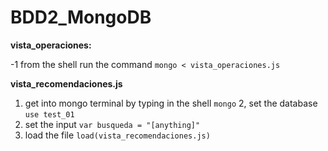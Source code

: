 # BDD2_MongoDB

**vista_operaciones:**

-1 from the shell run the command `mongo < vista_operaciones.js`

**vista_recomendaciones.js** 
1. get into mongo terminal by typing in the shell `mongo`
2, set the database `use test_01`
3. set the input `var busqueda = "[anything]"`
4. load the file `load(vista_recomendaciones.js)`
